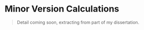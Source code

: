 Minor Version Calculations
==========================

> Detail coming soon, extracting from part of my dissertation.
